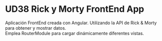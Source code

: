 # UD38 Rick y Morty FrontEnd App

Aplicación FrontEnd creada con Angular. Utilizando la API de Rick & Morty para obtener y mostrar datos.  
Emplea RouterModule para cargar dinámicamente diferentes vistas.
